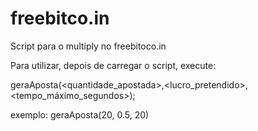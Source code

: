 # freebitco.in
Script para o multiply no freebitoco.in

Para utilizar, depois de carregar o script, execute:

geraAposta(<quantidade_apostada>,<lucro_pretendido>, <tempo_máximo_segundos>);

exemplo:
geraAposta(20, 0.5, 20)
